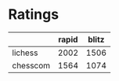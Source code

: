# Ratings

|          | rapid | blitz |
|----------|-------|-------|
| lichess  | 2002 | 1506 |
| chesscom | 1564 | 1074 |
